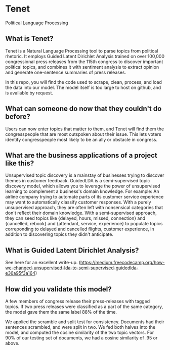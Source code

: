 # Tenet
Political Language Processing


## What is Tenet?

Tenet is a Natural Language Processing tool to parse topics from political rhetoric. It employs Guided Latent Dirichlet Analysis trained on over 100,000 congressional press releases from the 115th congress to discover important political topics, and combines it with sentiment analysis to extract opinion and generate one-sentence summaries of press releases.

In this repo, you will find the code used to scrape, clean, process, and load the data into our model. The model itself is too large to host on github, and is available by request. 


## What can someone do now that they couldn't do before?

Users can now enter topics that matter to them, and Tenet will find them the congresspeople that are most outspoken about their issue. This lets voters identify congresspeople most likely to be an ally or obstacle in congress.

## What are the business applications of a project like this?

Unsupervised topic discovery is a mainstay of businesses trying to discover themes in customer feedback. GuidedLDA is a semi-supervised topic discovery model, which allows you to leverage the power of unsupervised learning to complement a business's domain knowledge. For example: An airline company trying to automate parts of its customer service experience may want to automatically classify customer responses. With a purely unsupervised approach, they are often left with nonsensical categories that don't reflect their domain knowledge. With a semi-supervised approach, they can seed topics like {delayed, hours, missed, connection} and {cancelled, rebook} and {attendant, service, experience} to populate topics correponding to delayed and cancelled flights, customer experience, in addition to discovering topics they didn't anticipate. 


## What is Guided Latent Dirichlet Analysis?

See here for an excellent write-up. (https://medium.freecodecamp.org/how-we-changed-unsupervised-lda-to-semi-supervised-guidedlda-e36a95f3a164)

## How did you validate this model?

A few members of congress release their press-releases with tagged topics. If two press releases were classified as a part of the same category, the model gave them the same label 88% of the time. 

We applied the scramble and split test for consistency. Documents had their sentences scrambled, and were split in two. We fed both halves into the model, and computed the cosine similarity of the two topic vectors. For 90% of our testing set of documents, we had a cosine similarity of .95 or above. 

